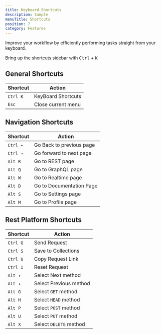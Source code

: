 ```yaml
---
title: Keyboard Shortcuts
description: Sample
menuTitle: Shortcuts
position: 7
category: Features
---
```


Improve your workflow by efficiently performing tasks straight from your keyboard.

<alert type = "success">
Bring up the shortcuts sidebar with <kbd>Ctrl</kbd> + <kbd>K</kbd>
</alert>

## General Shortcuts

| Shortcut         | Action             |
| ---------------- | ------------------ |
| `Ctrl`&nbsp; `K` | KeyBoard Shortcuts |
| `Esc`            | Close current menu |

## Navigation Shortcuts

| Shortcut         | Action                   |
| ---------------- | ------------------------ |
| `Ctrl`&nbsp; `←` | Go Back to previous page |
| `Ctrl`&nbsp; `→` | Go forward to next page  |
| `Alt`&nbsp; `R`  | Go to REST page          |
| `Alt`&nbsp; `Q`  | Go to GraphQL page       |
| `Alt`&nbsp; `W`  | Go to Realtime page      |
| `Alt`&nbsp; `D`  | Go to Documentation Page |
| `Alt`&nbsp; `S`  | Go to Settings page      |
| `Alt`&nbsp; `M`  | Go to Profile page      |

## Rest Platform Shortcuts

| Shortcut         | Action                 |
| ---------------- | ---------------------- |
| `Ctrl`&nbsp; `G` | Send Request           |
| `Ctrl`&nbsp; `S` | Save to Collections    |
| `Ctrl`&nbsp; `U` | Copy Request Link      |
| `Ctrl`&nbsp; `I` | Reset Request          |
| `Alt`&nbsp; `↑`  | Select Next method     |
| `Alt`&nbsp; `↓`  | Select Previous method |
| `Alt`&nbsp; `G`  | Select `GET` method    |
| `Alt`&nbsp; `H`  | Select `HEAD` method   |
| `Alt`&nbsp; `P`  | Select `POST` method   |
| `Alt`&nbsp; `U`  | Select `PUT` method    |
| `Alt`&nbsp; `X`  | Select `DELETE` method |
